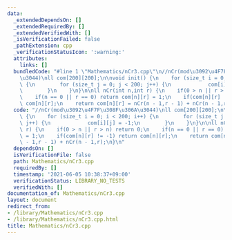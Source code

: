 ```yaml
---
data:
  _extendedDependsOn: []
  _extendedRequiredBy: []
  _extendedVerifiedWith: []
  _isVerificationFailed: false
  _pathExtension: cpp
  _verificationStatusIcon: ':warning:'
  attributes:
    links: []
  bundledCode: "#line 1 \"Mathematics/nCr3.cpp\"\n//nCr(mod\u3092\u4F7F\u308F\u306A\
    \u3044)\nll com[200][200];\n\nvoid init() {\n    for (size_t i = 0; i < 200; i++)\
    \ {\n        for (size_t j = 0; j < 200; j++) {\n            com[i][j] = -1;\n\
    \        }\n    }\n}\n\nll nCr(int n,int r) {\n    if(0 > n || r > n) return 0;\n\
    \    if(n == 0 || r == 0) return com[n][r] = 1;\n    if(com[n][r] != -1) return\
    \ com[n][r];\n    return com[n][r] = nCr(n - 1,r - 1) + nCr(n - 1,r);\n}\n"
  code: "//nCr(mod\u3092\u4F7F\u308F\u306A\u3044)\nll com[200][200];\n\nvoid init()\
    \ {\n    for (size_t i = 0; i < 200; i++) {\n        for (size_t j = 0; j < 200;\
    \ j++) {\n            com[i][j] = -1;\n        }\n    }\n}\n\nll nCr(int n,int\
    \ r) {\n    if(0 > n || r > n) return 0;\n    if(n == 0 || r == 0) return com[n][r]\
    \ = 1;\n    if(com[n][r] != -1) return com[n][r];\n    return com[n][r] = nCr(n\
    \ - 1,r - 1) + nCr(n - 1,r);\n}\n"
  dependsOn: []
  isVerificationFile: false
  path: Mathematics/nCr3.cpp
  requiredBy: []
  timestamp: '2021-06-05 10:38:37+09:00'
  verificationStatus: LIBRARY_NO_TESTS
  verifiedWith: []
documentation_of: Mathematics/nCr3.cpp
layout: document
redirect_from:
- /library/Mathematics/nCr3.cpp
- /library/Mathematics/nCr3.cpp.html
title: Mathematics/nCr3.cpp
---
```

